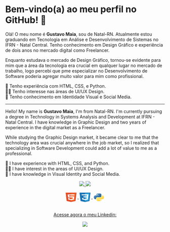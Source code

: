 # Bem-vindo(a) ao meu perfil no GitHub! 🐉

Olá! O meu nome é __Gustavo Maia__, sou de Natal-RN. Atualmente estou graduando em Tecnologia em Análise e Desenvolvimento de Sistemas no IFRN - Natal Central. Tenho conhecimento em Design Gráfico e experiência de dois anos no mercado digital como Freelancer.

Enquanto estudava o mercado de Design Gráfico, tornou-se evidente para mim que a área da tecnologia era crucial em qualquer lugar no mercado de trabalho, logo percebi que pme especializar no Desenvolvimento de Software poderia agregar muito valor para mim como profissional.

🚀 Tenho experiência com HTML, CSS, e Python.<br> 
🤟🏽 Tenho interesse nas áreas de UI/UX Design.<br>
🧠 Tenho conhecimento em Identidade Visual e Social Media.
***
Hello! My name is __Gustavo Maia__, I'm from Natal-RN. I'm currently pursuing a degree in Technology in Systems Analysis and Development at IFRN - Natal Central. I have knowledge in Graphic Design and two years of experience in the digital market as a Freelancer. 

While studying the Graphic Design market, it became clear to me that the technology area was crucial anywhere in the job market, so I realized that specializing in Software Development could add a lot of value to me as a professional. 

🚀 I have experience with HTML, CSS, and Python.<br> 
🤟🏽 I have interest in the areas of UI/UX Design.<br> 
🧠 I have knowledge in Visual Identity and Social Media.

<div align="center" style="display: inline_block"> 
  <a href="https://github.com/gusttavokr"> <img height="180em" src="https://github-readme-stats.vercel.app/api/top-langs/?username=gusttavokr&layout=compact&langs_count=7&theme=midnight-purple"/> <img height="180em" src="https://github-readme-stats.vercel.app/api?username=gusttavokr&show_icons=true&theme=midnight-purple&include_all_commits=true&count_private=true"/> 
</div>
 
<div align="center" style="display: inline_block"><br>
  <img align="center" alt="Rafa-HTML" height="30" width="40" src="https://raw.githubusercontent.com/devicons/devicon/master/icons/html5/html5-original.svg">
  <img align="center" alt="Rafa-CSS" height="30" width="40" src="https://raw.githubusercontent.com/devicons/devicon/master/icons/css3/css3-original.svg">
  <img align="center" alt="Rafa-Python" height="30" width="40" src="https://raw.githubusercontent.com/devicons/devicon/master/icons/python/python-original.svg">
</div>
<br>

<p align="center">Acesse agora o meu Linkedin:</p>
<div align="center" style="display: inline_block">
  <a href="www.linkedin.com/in/gustavomaiaa" target="_blank"><img src="https://img.shields.io/badge/-LinkedIn-%230077B5?style=for-the-badge&logo=linkedin&logoColor=white" target="_blank"></a> 
</div>
 

<!--
**gusttavokr/gusttavokr** is a ✨ _special_ ✨ repository because its `README.md` (this file) appears on your GitHub profile.

Here are some ideas to get you started:

- 🔭 I’m currently working on ...
- 🌱 I’m currently learning ...
- 👯 I’m looking to collaborate on ...
- 🤔 I’m looking for help with ...
- 💬 Ask me about ...
- 📫 How to reach me: ...
- 😄 Pronouns: ...
- ⚡ Fun fact: ...
-->
